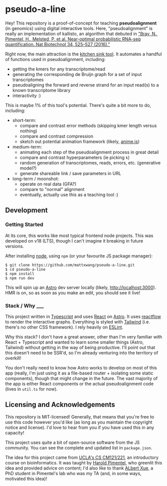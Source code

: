 # pseudo-a-line

Hey! This repository is a proof-of-concept for teaching **pseudoalignment** (in genomics) using digital interactive tools. Here, "pseudoalignment" is really an implementation of kallisto, an algorithm that debuted in ["Bray, N., Pimentel, H., Melsted, P. et al. Near-optimal probabilistic RNA-seq quantification. Nat Biotechnol 34, 525–527 (2016)."](https://doi.org/10.1038/nbt.3519)

Right now, the main attraction is the [kitchen sink tool](https://pseudoalignment.netlify.app/tool/). It automates a handful of functions used in pseudoalignment, including:

- getting the kmers for any transcriptome/read
- generating the corresponding de Bruijn graph for a set of input transcriptomes
- pseudoaligning the forward and reverse strand for an input read(s) to a known transcriptome library
- interactivity :)

This is maybe 1% of this tool's potential. There's quite a bit more to do, including:

- short-term:
  - compare and contrast error methods (skipping kmer length versus nothing)
  - compare and contrast compression
  - sketch out potential animation framework (likely, [anime.js](https://animejs.com/))
- medium-term:
  - animating each step of the pseudoalignment process in great detail
  - compare and contrast hyperparameters (ie picking `k`)
  - random generation of transcriptomes, reads, errors, etc. (generative model?)
  - generate shareable link / save parameters in URL
- long-term / moonshot:
  - operate on real data (GFA?)
  - compare to "normal" alignment
  - eventually, actually use this as a teaching tool :)

## Development

### Getting Started

At its core, this works like most typical frontend node projects. This was developed on v18 (LTS), though I can't imagine it breaking in future versions.

After installing [node](https://nodejs.org/), using `npm` (or your favourite JS package manager):

```
$ git clone https://github.com/mattxwang/pseudo-a-line.git
$ cd pseudo-a-line
$ npm install
$ npm run dev
```

This will spin up an [Astro](https://astro.build/) dev server locally (likely, [http://localhost:3000](http://localhost:3000)). HMR is on, so as soon as you make an edit, you should see it live!

### Stack / Why ___

This project written in [Typescript](https://www.typescriptlang.org/) and uses [React](https://react.dev) on [Astro](https://astro.build/). It uses [reactflow](https://reactflow.dev/) to render the interactive graphs. Everything is styled with [Tailwind](https://tailwindcss.com/) (i.e. there's no other CSS framework). I rely heavily on [ESLint](https://eslint.org/).

Why this stack? I don't have a great answer, other than I'm very familiar with React + Typescript and wanted to learn some smaller things (Astro, Tailwind) without getting in the way of being productive. I'll point out that this doesn't need to be SSR'd, so I'm already venturing into the territory of overkill!

You don't really need to know how Astro works to develop on most of this app (really, I'm just using it as a file-based router + isolating some static components), though that might change in the future. The vast majority of the app is either React components or the actual pseudoalignment code (lives in `util.ts` for now).

## Licensing and Acknowledgements

This repository is MIT-licensed! Generally, that means that you're free to use this code however you'd like (as long as you maintain the copyright notice and license). I'd love to hear from you if you have used this in any capacity!

This project uses quite a bit of open-source software from the JS community. You can see the complete and updated list in `package.json`.

The idea for this project came from [UCLA's CS CM121/221](https://sa.ucla.edu/ro/Public/SOC/Results/ClassDetail?term_cd=23W&subj_area_cd=COM%20SCI&crs_catlg_no=0121%20%20CM&class_id=187426200&class_no=%20001%20%20), an introductory course on bioinformatics. It was taught by [Harold Pimentel](https://pimentellab.com/authors/harold_pimentel/), who greenlit this idea and provided advice on content; I'd also like to thank [ALbert Xue](https://pimentellab.com/authors/albert_xue/), a PhD student in Pimentel's lab who was my TA (and, in some ways, motivated this idea)!
